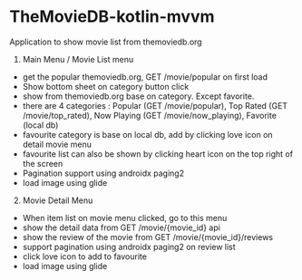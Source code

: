 # TheMovieDB-kotlin-mvvm
Application to show movie list from themoviedb.org

1. Main Menu / Movie List menu
  - get the popular themoviedb.org, GET /movie/popular on first load
  - Show bottom sheet on category button click
  - show from themoviedb.org base on category. Except favorite.
  - there are 4 categories : Popular (GET /movie/popular), Top Rated (GET /movie/top_rated), Now Playing (GET /movie/now_playing), Favorite (local db)
  - favourite category is base on local db, add by clicking love icon on detail movie menu
  - favourite list can also be shown by clicking heart icon on the top right of the screen
  - Pagination support using androidx paging2
  - load image using glide
  
2. Movie Detail Menu    
  - When item list on movie menu clicked, go to this menu
  - show the detail data from GET /movie/{movie_id} api
  - show the review of the movie from GET /movie/{movie_id}/reviews
  - support pagination using androidx paging2 on review list
  - click love icon to add to favourite
  - load image using glide
